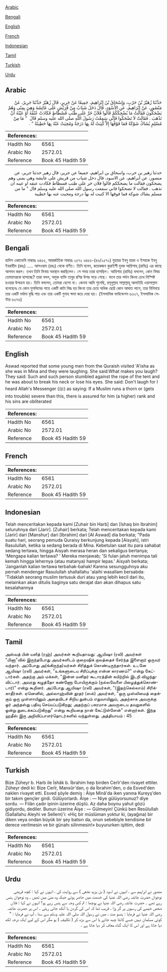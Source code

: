 [Arabic](#arabic)

[Bengali](#bengali)

[English](#english)

[French](#french)

[Indonesian](#indonesian)

[Tamil](#tamil)

[Turkish](#turkish)

[Urdu](#urdu)

## Arabic


<div dir="rtl" lang="ar" style={{fontSize:'larger',backgroundColor:'#f8f9fa',padding:20}}>
حَدَّثَنَا زُهَيْرُ بْنُ حَرْبٍ، وَإِسْحَاقُ بْنُ إِبْرَاهِيمَ، جَمِيعًا عَنْ جَرِيرٍ، قَالَ زُهَيْرٌ حَدَّثَنَا جَرِيرٌ، عَنْ مَنْصُورٍ، عَنْ إِبْرَاهِيمَ، عَنِ الأَسْوَدِ، قَالَ دَخَلَ شَبَابٌ مِنْ قُرَيْشٍ عَلَى عَائِشَةَ وَهِيَ بِمِنًى وَهُمْ يَضْحَكُونَ فَقَالَتْ مَا يُضْحِكُكُمْ قَالُوا فُلاَنٌ خَرَّ عَلَى طُنُبِ فُسْطَاطٍ فَكَادَتْ عُنُقُهُ أَوْ عَيْنُهُ أَنْ تَذْهَبَ ‏.‏ فَقَالَتْ لاَ تَضْحَكُوا فَإِنِّي سَمِعْتُ رَسُولَ اللَّهِ صلى الله عليه وسلم قَالَ ‏ "‏ مَا مِنْ مُسْلِمٍ يُشَاكُ شَوْكَةً فَمَا فَوْقَهَا إِلاَّ كُتِبَتْ لَهُ بِهَا دَرَجَةٌ وَمُحِيَتْ عَنْهُ بِهَا خَطِيئَةٌ ‏"‏ ‏.‏
</div>
<div style={{backgroundColor:'#f8f9fa',padding:20, marginBottom: 10}}><table> <thead> <tr> <th>References:</th> <th></th> </tr> </thead> <tbody><tr><td>Hadith No</td><td>6561</td></tr><tr><td>Arabic No</td><td>2572.01</td></tr><tr><td>Reference</td><td>Book 45 Hadith 59</td></tr></tbody></table></div>


<div dir="rtl" lang="ar" style={{fontSize:'larger',backgroundColor:'#f8f9fa',padding:20}}>
حدثنا زهير بن حرب، واسحاق بن ابراهيم، جميعا عن جرير، قال زهير حدثنا جرير، عن منصور، عن ابراهيم، عن الاسود، قال دخل شباب من قريش على عايشة وهي بمنى وهم يضحكون فقالت ما يضحككم قالوا فلان خر على طنب فسطاط فكادت عنقه او عينه ان تذهب . فقالت لا تضحكوا فاني سمعت رسول الله صلى الله عليه وسلم قال " ما من مسلم يشاك شوكة فما فوقها الا كتبت له بها درجة ومحيت عنه بها خطيية
</div>
<div style={{backgroundColor:'#f8f9fa',padding:20, marginBottom: 10}}><table> <thead> <tr> <th>References:</th> <th></th> </tr> </thead> <tbody><tr><td>Hadith No</td><td>6561</td></tr><tr><td>Arabic No</td><td>2572.01</td></tr><tr><td>Reference</td><td>Book 45 Hadith 59</td></tr></tbody></table></div>

## Bengali


<div dir="ltr" lang="bn" style={{fontSize:'larger',backgroundColor:'#f8f9fa',padding:20}}>
হাদিস একাডেমি নাম্বারঃ ৬৪৫৫, আন্তর্জাতিক নাম্বারঃ ২৫৭২ ৬৪৫৫-(৪৬/২৫৭২) যুহায়র ইবনু হারব ও ইসহাক ইবনু ইবরাহীম (রহঃ) ..... আসওয়াদ (রহঃ) থেকে বর্ণিত। তিনি বলেন, কয়েকজন কুরাইশী যুবক আয়িশাহ্ (রাযিঃ) এর কাছে আগমন করল। তখন তিনি মিনায় অবস্থান করছিলেন। সে সময় তারা হাসছিল। আয়িশাহ (রাযিঃ) বললেন, কোন বিষয় তোমাদেরকে হাসাচ্ছে? তারা বলল, অমুক ব্যক্তি তাবুর রশির উপর পড়ে গেছে। ফলে তার গর্দান কিংবা চোখ নিস্পিষ্ট হওয়ার উপক্রম হয়। তিনি বললেন, তোমরা হেসো না। কেননা আমি শুনেছি, রসূলুল্লাহ সাল্লাল্লাহু আলাইহি ওয়াসাল্লাম বলেছেনঃ যে কোন মুসলিমের গায়ে একটি কাটা বিদ্ধ হয় কিংবা তার চেয়ে অধিক ছোট্ট কোন আঘাত লাগে, তার বিনিময়ে তার একটি মর্যাদা বৃদ্ধি পায় এবং তার একটি গুনাহ ক্ষমা করে দেয়া হয়। (ইসলামিক ফাউন্ডেশন ৬৩২৭, ইসলামিক সেন্টার ৬৩৭৬)
</div>
<div style={{backgroundColor:'#f8f9fa',padding:20, marginBottom: 10}}><table> <thead> <tr> <th>References:</th> <th></th> </tr> </thead> <tbody><tr><td>Hadith No</td><td>6561</td></tr><tr><td>Arabic No</td><td>2572.01</td></tr><tr><td>Reference</td><td>Book 45 Hadith 59</td></tr></tbody></table></div>

## English


<div dir="ltr" lang="en" style={{fontSize:'larger',backgroundColor:'#f8f9fa',padding:20}}>
Aswad reported that some young men from the Quraish visited 'A'isha as she was in Mina and they were laughing. She said:What makes you laugh? They said: Such and such person stumbled against the rope of the tent and he was about to break his neck or lose his eyes. She said: Don't laugh for I heard Allah's Messenger (ﷺ) as saying: If a Muslim runs a thorn or (gets into trouble) severe than this, there is assured for him (a higher) rank and his sins are obliterated
</div>
<div style={{backgroundColor:'#f8f9fa',padding:20, marginBottom: 10}}><table> <thead> <tr> <th>References:</th> <th></th> </tr> </thead> <tbody><tr><td>Hadith No</td><td>6561</td></tr><tr><td>Arabic No</td><td>2572.01</td></tr><tr><td>Reference</td><td>Book 45 Hadith 59</td></tr></tbody></table></div>

## French


<div dir="ltr" lang="fr" style={{fontSize:'larger',backgroundColor:'#f8f9fa',padding:20}}>

</div>
<div style={{backgroundColor:'#f8f9fa',padding:20, marginBottom: 10}}><table> <thead> <tr> <th>References:</th> <th></th> </tr> </thead> <tbody><tr><td>Hadith No</td><td>6561</td></tr><tr><td>Arabic No</td><td>2572.01</td></tr><tr><td>Reference</td><td>Book 45 Hadith 59</td></tr></tbody></table></div>

## Indonesian


<div dir="ltr" lang="id" style={{fontSize:'larger',backgroundColor:'#f8f9fa',padding:20}}>
Telah menceritakan kepada kami [Zuhair bin Harb] dan [Ishaq bin Ibrahim] seluruhnya dari [Jarir]. [Zuhair] berkata; Telah menceritakan kepada kami [Jarir] dari [Manshur] dari [Ibrahim] dari [Al Aswad] dia berkata; "Pada suatu hari, seorang pemuda Quraisy berkunjung kepada [Aisyah], istri Rasulullah, ketika ia sedang berada di Mina. Kebetulan saat itu para sahabat sedang tertawa, hingga Aisyah merasa heran dan sekaligus bertanya; 'Mengapa kalian tertawa? ' Mereka menjawab; 'Si fulan jatuh menimpa tali kemah hingga Iehernya (atau matanya) hampir lepas.' Aisyah berkata; 'Janganlah kalian tertawa terbahak-bahak! Karena sesungguhnya aku pernah mendengar Rasulullah shallallahu 'alaihi wasallam bersabda: 'Tidaklah seorang muslim tertusuk duri atau yang Iebih kecil dari itu, melainkan akan ditulis baginya satu derajat dan akan dihapus satu kesalahannya
</div>
<div style={{backgroundColor:'#f8f9fa',padding:20, marginBottom: 10}}><table> <thead> <tr> <th>References:</th> <th></th> </tr> </thead> <tbody><tr><td>Hadith No</td><td>6561</td></tr><tr><td>Arabic No</td><td>2572.01</td></tr><tr><td>Reference</td><td>Book 45 Hadith 59</td></tr></tbody></table></div>

## Tamil


<div dir="ltr" lang="ta" style={{fontSize:'larger',backgroundColor:'#f8f9fa',padding:20}}>
அஸ்வத் பின் யஸீத் (ரஹ்) அவர்கள் கூறியதாவது: ஆயிஷா (ரலி) அவர்கள் "மினா"வில் இருந்தபோது அவர்களிடம் குறைஷிக் குலத்தைச் சேர்ந்த இளைஞர் ஒருவர் வந்தார். அப்போது அ(ங்கிருந்த)வர்கள் சிரித்துக் கொண்டிருந்தார்கள். உடனே ஆயிஷா (ரலி) அவர்கள், "உங்களுடைய சிரிப்புக்கு என்ன காரணம்?" என்று கேட்டார்கள். அதற்கு அம் மக்கள், "இன்ன மனிதர் கூடாரத்தின் கயிற்றில் இடறி விழுந்துவிட்டார். அவரது கழுத்தோ கண்ணோ போயிருக்கும் (நல்லவேளை பிழைத்துக்கொண்டார்)" என்று கூறினர். அப்போது ஆயிஷா (ரலி) அவர்கள், "(இதற்கெல்லாம்) சிரிக்காதீர்கள். ஏனெனில், அல்லாஹ்வின் தூதர் (ஸல்) அவர்கள், "ஒரு முஸ்லிமைத் தைக்கும் ஒரு முள்ளாயினும் அதைவிடச் சிறிய துன்பம் எதுவாயினும், அதற்காக அவருக்கு ஓர் அந்தஸ்து பதிவு செய்யப்படுகிறது; அதற்குப் பகரமாக அவருடைய தவறுகளில் ஒன்று துடைக்கப்படுகிறது" என்று கூறியதை நான் கேட்டுள்ளேன்" என்றார்கள். இந்த ஹதீஸ் இரு அறிவிப்பாளர்தொடர்களில் வந்துள்ளது. அத்தியாயம் : 45
</div>
<div style={{backgroundColor:'#f8f9fa',padding:20, marginBottom: 10}}><table> <thead> <tr> <th>References:</th> <th></th> </tr> </thead> <tbody><tr><td>Hadith No</td><td>6561</td></tr><tr><td>Arabic No</td><td>2572.01</td></tr><tr><td>Reference</td><td>Book 45 Hadith 59</td></tr></tbody></table></div>

## Turkish


<div dir="ltr" lang="tr" style={{fontSize:'larger',backgroundColor:'#f8f9fa',padding:20}}>
Bize Züheyr b. Harb ile İshâk b. İbrahim hep birden Cerîr'den rivayet ettiler. Züheyr dedi ki: Bize Cerîr, Mansûr'dan, o da İbrahim'den, o da Esved'den naklen rivayet etti. Esved şöyle demiş : Âişe Minâ'da iken yanına Kureyş'den bir takım gençler girdi. Gülüyorlardı. Âişe : — Niye gülüyorsunuz? diye sordu. — Filân çadır ipinin üzerine düştü. Az daha boynu yahut gözü gidiyordu, dediler. Bunun üzerine Âişe : — Gülmeyin! Çünkü ben Resûlullah (Sallallahu Aleyhi ve Sellem)'i: «Hiç bir müslüman yoktur ki, (ayağına) bir diken veya ondan büyük bir şey batsın da, onun sebebiyle kendisine bir derece verilmesin ve bir günahı silinmesin!» buyururken işittim, dedi
</div>
<div style={{backgroundColor:'#f8f9fa',padding:20, marginBottom: 10}}><table> <thead> <tr> <th>References:</th> <th></th> </tr> </thead> <tbody><tr><td>Hadith No</td><td>6561</td></tr><tr><td>Arabic No</td><td>2572.01</td></tr><tr><td>Reference</td><td>Book 45 Hadith 59</td></tr></tbody></table></div>

## Urdu


<div dir="rtl" lang="ur" style={{fontSize:'larger',backgroundColor:'#f8f9fa',padding:20}}>
منصور نے ابراہیم سے ، انہوں نے اسود ( بن یزید نخعی ) سے روایت کی ، انہوں نے کہا : کچھ قریشی نوجوان حضرت عائشہ رضی اللہ عنہا کی خدمت میں حاضر ہوئے جبکہ وہ منیٰ میں تھیں ۔ وہ نوجوان ہنس رہے تھے ۔ حضرت عائشہ رضی اللہ عنہا نے پوچھا : تم کس وجہ سے ہنس رہے ہو؟ انہوں نے کہا : فلاں شخص خیمے کی رسیوں پر گر پڑا ، قریب تھا کہ اس کی گردن یا آنکھ جاتی رہتی ۔ اس پر حضرت عائشہ رضی اللہ عنہا نے فرمایا : ہنسو مت ، میں نے رسول اللہ صلی اللہ علیہ وسلم سے سنا ، آپ نے فرمایا : " کوئی مسلمان نہیں جسے کانٹا چبھ جائے یا اس سے بڑھ کر ( تکلیف ) ہو مگر اس کے لیے ایک درجہ لکھ دیا جاتا ہے اور اس کا ایک گناہ معاف کر دیا جاتا ہے ۔
</div>
<div style={{backgroundColor:'#f8f9fa',padding:20, marginBottom: 10}}><table> <thead> <tr> <th>References:</th> <th></th> </tr> </thead> <tbody><tr><td>Hadith No</td><td>6561</td></tr><tr><td>Arabic No</td><td>2572.01</td></tr><tr><td>Reference</td><td>Book 45 Hadith 59</td></tr></tbody></table></div>